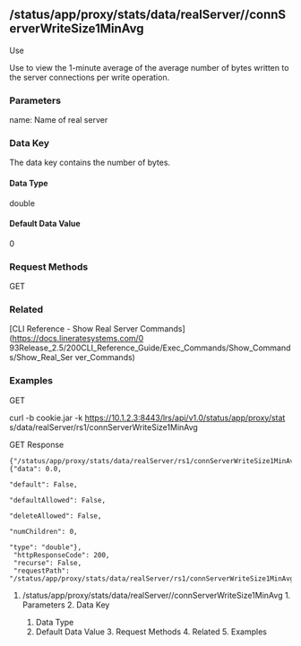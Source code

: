 ## /status/app/proxy/stats/data/realServer/<name>/connServerWriteSize1MinAvg

Use

Use to view the 1-minute average of the average number of bytes written to the
server connections per write operation.

### Parameters

name: Name of real server

### Data Key

The data key contains the number of bytes.

#### Data Type

double

#### Default Data Value

0

### Request Methods

GET

### Related

[CLI Reference - Show Real Server Commands](https://docs.lineratesystems.com/0
93Release_2.5/200CLI_Reference_Guide/Exec_Commands/Show_Commands/Show_Real_Ser
ver_Commands)

### Examples

GET

curl -b cookie.jar -k https://10.1.2.3:8443/lrs/api/v1.0/status/app/proxy/stat
s/data/realServer/rs1/connServerWriteSize1MinAvg

GET Response

    
    {"/status/app/proxy/stats/data/realServer/rs1/connServerWriteSize1MinAvg": {"data": 0.0,
                                                                                      "default": False,
                                                                                      "defaultAllowed": False,
                                                                                      "deleteAllowed": False,
                                                                                      "numChildren": 0,
                                                                                      "type": "double"},
     "httpResponseCode": 200,
     "recurse": False,
     "requestPath": "/status/app/proxy/stats/data/realServer/rs1/connServerWriteSize1MinAvg"}
    

  1. /status/app/proxy/stats/data/realServer/<name>/connServerWriteSize1MinAvg
    1. Parameters
    2. Data Key
      1. Data Type
      2. Default Data Value
    3. Request Methods
    4. Related
    5. Examples

